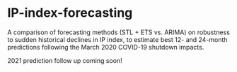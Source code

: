 # IP-index-forecasting
A comparison of forecasting methods (STL + ETS vs. ARIMA) on robustness to sudden historical declines in IP index, to estimate best 12- and 24-month predictions following the March 2020 COVID-19 shutdown impacts. 


2021 prediction follow up coming soon!
